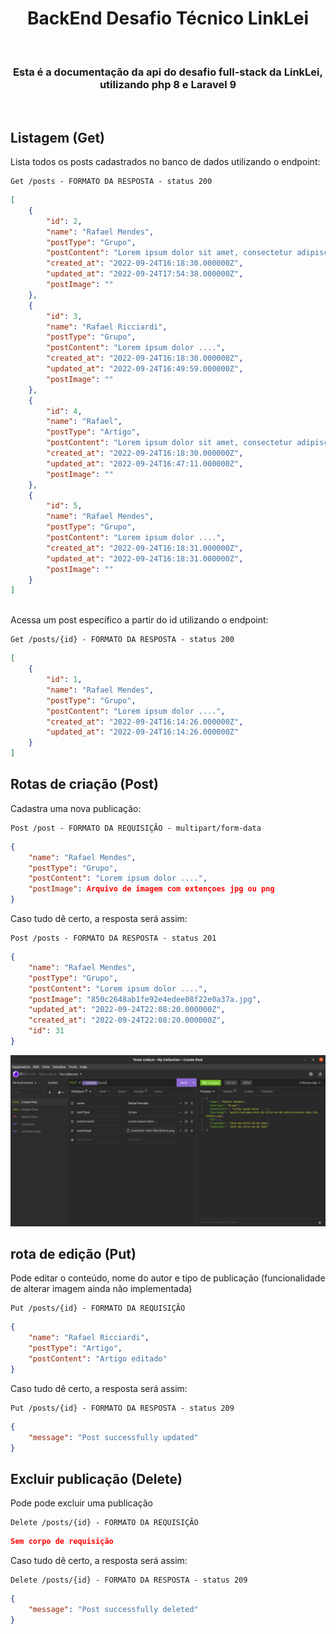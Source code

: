 <h1 align="center"><strong>BackEnd Desafio Técnico LinkLei</strong></h1>

<br/>
<h3 align="center">Esta é a documentação da api do desafio full-stack da LinkLei, utilizando php 8 e Laravel 9</h3>

<br/>

## Listagem (Get)

Lista todos os posts cadastrados no banco de dados utilizando o endpoint:

```
Get /posts - FORMATO DA RESPOSTA - status 200
```

```json
[
    {
        "id": 2,
        "name": "Rafael Mendes",
        "postType": "Grupo",
        "postContent": "Lorem ipsum dolor sit amet, consectetur adipiscing elit, sed do eiusmod tempor incididunt ut labore et dolore magna aliqua.",
        "created_at": "2022-09-24T16:18:30.000000Z",
        "updated_at": "2022-09-24T17:54:38.000000Z",
        "postImage": ""
    },
    {
        "id": 3,
        "name": "Rafael Ricciardi",
        "postType": "Grupo",
        "postContent": "Lorem ipsum dolor ....",
        "created_at": "2022-09-24T16:18:30.000000Z",
        "updated_at": "2022-09-24T16:49:59.000000Z",
        "postImage": ""
    },
    {
        "id": 4,
        "name": "Rafael",
        "postType": "Artigo",
        "postContent": "Lorem ipsum dolor sit amet, consectetur adipiscing elit, sed do eiusmod tempor incididunt ut labore et dolore magna aliqua.",
        "created_at": "2022-09-24T16:18:30.000000Z",
        "updated_at": "2022-09-24T16:47:11.000000Z",
        "postImage": ""
    },
    {
        "id": 5,
        "name": "Rafael Mendes",
        "postType": "Grupo",
        "postContent": "Lorem ipsum dolor ....",
        "created_at": "2022-09-24T16:18:31.000000Z",
        "updated_at": "2022-09-24T16:18:31.000000Z",
        "postImage": ""
    }
]
```

</br>
Acessa um post específico a partir do id utilizando o endpoint:

```
Get /posts/{id} - FORMATO DA RESPOSTA - status 200
```

```json
[
    {
        "id": 1,
        "name": "Rafael Mendes",
        "postType": "Grupo",
        "postContent": "Lorem ipsum dolor ....",
        "created_at": "2022-09-24T16:14:26.000000Z",
        "updated_at": "2022-09-24T16:14:26.000000Z"
    }
]
```

## Rotas de criação (Post)

Cadastra uma nova publicação:

```
Post /post - FORMATO DA REQUISIÇÃO - multipart/form-data
```

```json
{
    "name": "Rafael Mendes",
    "postType": "Grupo",
    "postContent": "Lorem ipsum dolor ....",
    "postImage": Arquivo de imagem com extençoes jpg ou png
}
```

Caso tudo dê certo, a resposta será assim:

```
Post /posts - FORMATO DA RESPOSTA - status 201
```

```json
{
    "name": "Rafael Mendes",
    "postType": "Grupo",
    "postContent": "Lorem ipsum dolor ....",
    "postImage": "850c2648ab1fe92e4edee08f22e0a37a.jpg",
    "updated_at": "2022-09-24T22:08:20.000000Z",
    "created_at": "2022-09-24T22:08:20.000000Z",
    "id": 31
}
```

<img src="./github/server/Captura%20de%20tela%20de%202022-09-22%2011-44-38.png"/>
</br>

## rota de edição (Put)

Pode editar o conteúdo, nome do autor e tipo de publicação (funcionalidade de alterar imagem ainda não implementada)

```
Put /posts/{id} - FORMATO DA REQUISIÇÃO
```

```json
{
    "name": "Rafael Ricciardi",
    "postType": "Artigo",
    "postContent": "Artigo editado"
}
```

Caso tudo dê certo, a resposta será assim:

```
Put /posts/{id} - FORMATO DA RESPOSTA - status 209
```

```json
{
    "message": "Post successfully updated"
}
```

## Excluir publicação (Delete)

Pode pode excluir uma publicação

```
Delete /posts/{id} - FORMATO DA REQUISIÇÃO
```

```json
Sem corpo de requisição
```

Caso tudo dê certo, a resposta será assim:

```
Delete /posts/{id} - FORMATO DA RESPOSTA - status 209
```

```json
{
    "message": "Post successfully deleted"
}
```
